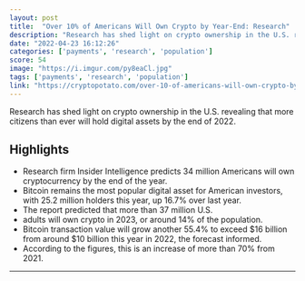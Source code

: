 ```yaml
---
layout: post
title:  "Over 10% of Americans Will Own Crypto by Year-End: Research"
description: "Research has shed light on crypto ownership in the U.S. revealing that more citizens than ever will hold digital assets by the end of 2022."
date: "2022-04-23 16:12:26"
categories: ['payments', 'research', 'population']
score: 54
image: "https://i.imgur.com/py8eaCl.jpg"
tags: ['payments', 'research', 'population']
link: "https://cryptopotato.com/over-10-of-americans-will-own-crypto-by-year-end-research/"
---
```


Research has shed light on crypto ownership in the U.S. revealing that more citizens than ever will hold digital assets by the end of 2022.

## Highlights

- Research firm Insider Intelligence predicts 34 million Americans will own cryptocurrency by the end of the year.
- Bitcoin remains the most popular digital asset for American investors, with 25.2 million holders this year, up 16.7% over last year.
- The report predicted that more than 37 million U.S.
- adults will own crypto in 2023, or around 14% of the population.
- Bitcoin transaction value will grow another 55.4% to exceed $16 billion from around $10 billion this year in 2022, the forecast informed.
- According to the figures, this is an increase of more than 70% from 2021.

---
